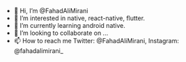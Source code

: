 - 👋 Hi, I’m @FahadAliMirani
- 👀 I’m interested in native, react-native, flutter.
- 🌱 I’m currently learning android native.
- 💞️ I’m looking to collaborate on ...
- 📫 How to reach me Twitter: @FahadAliMirani, Instagram: @fahadalimirani_ 

<!---
FahadAliMirani/FahadAliMirani is a ✨ special ✨ repository because its `README.md` (this file) appears on your GitHub profile.
You can click the Preview link to take a look at your changes.
--->
